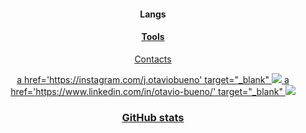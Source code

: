 <h4 align="center">Langs</h4>
<p align="center">
  <a href='https://skillicons.dev/%27%3E
    <img src='https://skillicons.dev/icons?i=js,mysql,mongo,ts,nodejs,html,css%27/%3E
  </a>
</p>

<h4 align="center">Tools</h4>
<p align="center">
  <a href="https://skillicons.dev/%22%3E
    <img src='https://skillicons.dev/icons?i=vscode,git,github%27/%3E
  </a>
</p>

<h4 align="center">Contacts</h4>

<p align="center">
  a
href='https://instagram.com/j.otaviobueno'
target="_blank"
<img src='https://skillicons.dev/icons?i=instagram'
  </a>
<!-- Divide the space -->
  a
href='https://www.linkedin.com/in/otavio-bueno/'
target="_blank"
<img src='https://skillicons.dev/icons?i=linkedin'
  </a>
</p>

<h3 align="center">GitHub stats</h3>
<div align="center">
  <a href='https://github.com/jotaviobueno%27%3E
  <img height="120em" src='https://github-readme-stats.vercel.app/api?username=jotaviobueno&show_icons=true&theme=tokyonight&include_all_commits=true&count_private=true%27/%3E
  <img height="120em" src='https://github-readme-stats.vercel.app/api/top-langs/?username=jotaviobueno&layout=compact&langs_count=7&theme=tokyonight%27/%3E
</div>
